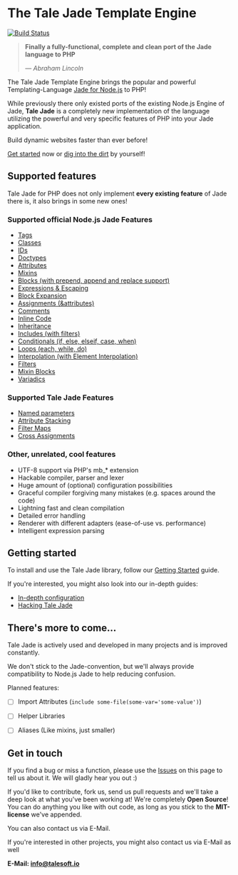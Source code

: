 

# The Tale Jade Template Engine

[![Build Status](https://travis-ci.org/Talesoft/tale-jade.svg?branch=master)](https://travis-ci.org/Talesoft/tale-jade)

> **Finally a fully-functional, complete and clean port of the Jade language to PHP**
>
> *— Abraham Lincoln*

The Tale Jade Template Engine brings the popular and powerful Templating-Language [Jade for Node.js](http://jade-lang.com) to PHP!

While previously there only existed ports of the existing Node.js Engine of Jade, **Tale Jade** is a completely new
implementation of the language utilizing the powerful and very specific features of PHP into your Jade application.

Build dynamic websites faster than ever before!

[Get started](http://jade.talesoft.io/getting-started) now or [dig into the dirt](http://jade.talesoft.io/hacking) by yourself!



## Supported features

Tale Jade for PHP does not only implement **every existing feature** of Jade there is, it also brings in some new ones!

### Supported official Node.js Jade Features
- [Tags](http://jade.talesoft.io/examples/tags)
- [Classes](http://jade.talesoft.io/examples/classes)
- [IDs](http://jade.talesoft.io/examples/ids)
- [Doctypes](http://jade.talesoft.io/examples/doctypes)
- [Attributes](http://jade.talesoft.io/examples/attributes)
- [Mixins](http://jade.talesoft.io/examples/mixins)
- [Blocks (with prepend, append and replace support)](http://jade.talesoft.io/examples/blocks)
- [Expressions & Escaping](http://jade.talesoft.io/examples/expressions)
- [Block Expansion](http://jade.talesoft.io/examples/block-expansion)
- [Assignments (&attributes)](http://jade.talesoft.io/examples/assignments)
- [Comments](http://jade.talesoft.io/examples/comments)
- [Inline Code](http://jade.talesoft.io/examples/code)
- [Inheritance](http://jade.talesoft.io/examples/inheritance)
- [Includes (with filters)](http://jade.talesoft.io/examples/includes)
- [Conditionals (if, else, elseif, case, when)](http://jade.talesoft.io/examples/conditionals)
- [Loops (each, while, do)](http://jade.talesoft.io/examples/loops)
- [Interpolation (with Element Interpolation)](http://jade.talesoft.io/examples/interpolation)
- [Filters](http://jade.talesoft.io/examples/filters)
- [Mixin Blocks](http://jade.talesoft.io/examples/mixin-blocks)
- [Variadics](http://jade.talesoft.io/examples/variadics)


### Supported Tale Jade Features
- [Named parameters](http://jade.talesoft.io/examples/named-parameters)
- [Attribute Stacking](http://jade.talesoft.io/examples/attribute-stacking)
- [Filter Maps](http://jade.talesoft.io/examples/filter-map)
- [Cross Assignments](http://jade.talesoft.io/examples/cross-assignments)


### Other, unrelated, cool features

- UTF-8 support via PHP's mb_* extension
- Hackable compiler, parser and lexer
- Huge amount of (optional) configuration possibilities
- Graceful compiler forgiving many mistakes (e.g. spaces around the code)
- Lightning fast and clean compilation
- Detailed error handling
- Renderer with different adapters (ease-of-use vs. performance)
- Intelligent expression parsing



## Getting started

To install and use the Tale Jade library, follow our [Getting Started](http://jade.talesoft.io/getting-started) guide.

If you're interested, you might also look into our in-depth guides:

- [In-depth configuration](http://jade.talesoft.io/configuration)
- [Hacking Tale Jade](http://jade.talesoft.io/hacking)



## There's more to come...

Tale Jade is actively used and developed in many projects and is improved constantly.

We don't stick to the Jade-convention, but we'll always provide compatibility to Node.js Jade to
help reducing confusion.

Planned features:
- [ ] Import Attributes (`include some-file(some-var='some-value')`)
- [ ] Helper Libraries
- [ ] Aliases (Like mixins, just smaller)



## Get in touch

If you find a bug or miss a function, please use the [Issues](https://github.com/Talesoft/tale-jade/issues) on this page
to tell us about it. We will gladly hear you out :)

If you'd like to contribute, fork us, send us pull requests and we'll take a deep look at what you've been working at!
We're completely **Open Source**! You can do anything you like with out code, as long as you stick to the
**MIT-license** we've appended.

You can also contact us via E-Mail.

If you're interested in other projects, you might also contact us via E-Mail as well

**E-Mail: [info@talesoft.io](mailto:info@talesoft.io)**
